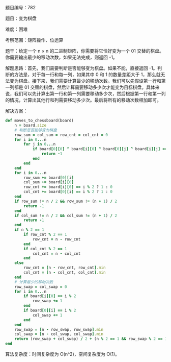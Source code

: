 题目编号：782

题目：变为棋盘

难度：困难

考察范围：矩阵操作、位运算

题干：给定一个 n × n 的二进制矩阵，你需要将它恰好变为一个 01 交替的棋盘。你需要输出最少的移动次数，如果无法完成，则返回 -1。

解题思路：首先，我们需要判断是否能够变为棋盘。如果不能，直接返回 -1。判断的方法是，对于每一行和每一列，如果其中 0 和 1 的数量差距大于 1，那么就无法变为棋盘。接下来，我们需要计算最少的移动次数。我们可以先假设第一行和第一列都是 01 交替的棋盘，然后计算需要移动多少次才能变为目标棋盘。具体来说，我们可以先计算出第一行和第一列需要移动多少次，然后根据第一行和第一列的情况，计算出其他行和列需要移动多少次。最后将所有的移动次数相加即可。

解决方案：

```ruby
def moves_to_chessboard(board)
    n = board.size
    # 判断是否能够变为棋盘
    row_sum = col_sum = row_cnt = col_cnt = 0
    for i in 0...n
        for j in 0...n
            if board[0][0] ^ board[i][0] ^ board[0][j] ^ board[i][j] == 1
                return -1
            end
        end
    end
    for i in 0...n
        row_sum += board[0][i]
        col_sum += board[i][0]
        row_cnt += board[i][0] == i % 2 ? 1 : 0
        col_cnt += board[0][i] == i % 2 ? 1 : 0
    end
    if row_sum != n / 2 && row_sum != (n + 1) / 2
        return -1
    end
    if col_sum != n / 2 && col_sum != (n + 1) / 2
        return -1
    end
    if n % 2 == 1
        if row_cnt % 2 == 1
            row_cnt = n - row_cnt
        end
        if col_cnt % 2 == 1
            col_cnt = n - col_cnt
        end
    else
        row_cnt = [n - row_cnt, row_cnt].min
        col_cnt = [n - col_cnt, col_cnt].min
    end
    # 计算最少的移动次数
    row_swap = col_swap = 0
    for i in 0...n
        if board[i][0] == i % 2
            row_swap += 1
        end
        if board[0][i] == i % 2
            col_swap += 1
        end
    end
    row_swap = [n - row_swap, row_swap].min
    col_swap = [n - col_swap, col_swap].min
    return (row_swap + col_swap) / 2 + (n % 2 == 1 && row_swap % 2 == 1 ? 1 : 0) + row_cnt + col_cnt
end
```

算法复杂度：时间复杂度为 O(n^2)，空间复杂度为 O(1)。